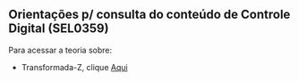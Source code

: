 ## Orientações p/ consulta do conteúdo de Controle Digital (SEL0359) ## 

Para acessar a teoria sobre: 
- Transformada-Z, clique [Aqui]()
